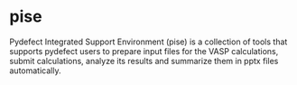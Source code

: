 # pise
Pydefect Integrated Support Environment  (pise) is a collection of tools that supports pydefect users to prepare input files for the VASP calculations, submit calculations, analyze its results and summarize them in pptx files automatically.
